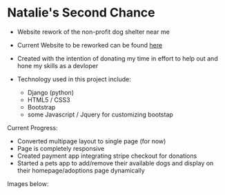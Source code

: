 # Natalie's Second Chance

- Website rework of the non-profit dog shelter near me
- Current Website to be reworked can be found [here](http://www.nataliessecondchance.org/)
- Created with the intention of donating my time in effort to help out and hone my skills as a devloper


- Technology used in this project include:
  - Django (python)
  - HTML5 / CSS3
  - Bootstrap
  - some Javascript / Jquery for customizing bootstap
  
Current Progress:

 - Converted multipage layout to single page (for now)
 - Page is completely responsive
 - Created payment app integrating stripe checkout for donations
 - Started a pets app to add/remove their available dogs and display on their homepage/adoptions page dynamically

Images below:


